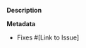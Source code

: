 **Description**

[//]: # "A clear and concise description of the features you're adding in this pull request."

**Metadata**

- Fixes #[Link to Issue]
